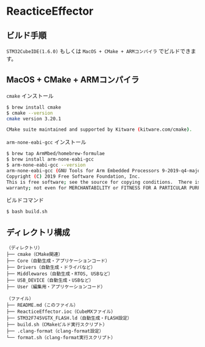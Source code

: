 ReacticeEffector
===

## ビルド手順

`STM32CubeIDE(1.6.0)` もしくは `MacOS + CMake + ARMコンパイラ` でビルドできます。

## MacOS + CMake + ARMコンパイラ

`cmake` インストール

```sh
$ brew install cmake
$ cmake --version
cmake version 3.20.1

CMake suite maintained and supported by Kitware (kitware.com/cmake).
```

`arm-none-eabi-gcc` インストール

```sh
$ brew tap ArmMbed/homebrew-formulae
$ brew install arm-none-eabi-gcc
$ arm-none-eabi-gcc --version
arm-none-eabi-gcc (GNU Tools for Arm Embedded Processors 9-2019-q4-major) 9.2.1 20191025 (release) [ARM/arm-9-branch revision 277599]
Copyright (C) 2019 Free Software Foundation, Inc.
This is free software; see the source for copying conditions.  There is NO
warranty; not even for MERCHANTABILITY or FITNESS FOR A PARTICULAR PURPOSE.
```

ビルドコマンド

```sh
$ bash build.sh
```

## ディレクトリ構成

```
（ディレクトリ）
├── cmake（CMake関連）
├── Core（自動生成・アプリケーションコード）
├── Drivers（自動生成・ドライバなど）
├── Middlewares（自動生成・RTOS, USBなど）
├── USB_DEVICE（自動生成・USBなど）
├── User（編集用・アプリケーションコード）

（ファイル）
├── README.md（このファイル）
├── ReacticeEffector.ioc（CubeMXファイル）
├── STM32F745VGTX_FLASH.ld（自動生成・FLASH設定）
├── build.sh（CMakeビルド実行スクリプト）
├── .clang-format（clang-format設定）
└── format.sh（clang-format実行スクリプト）
```